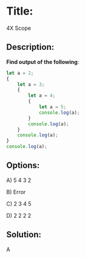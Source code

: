 # Title:
4X Scope


## Description:
**Find output of the following**:
```javascript
let a = 2;
{
    let a = 3;
    {
        let a = 4;
        {
            let a = 5;
            console.log(a);
        }
        console.log(a);
    }
    console.log(a);
}
console.log(a);
```

## Options:
A) 5
4
3
2

B) Error

C) 2
3
4
5

D) 2
2
2
2

## Solution:
A 